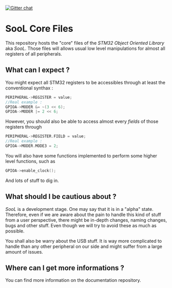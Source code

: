  [![Gitter chat](https://badges.gitter.im/SooL/community.png)](https://gitter.im/SooL/community)

# SooL Core Files
This repository hosts the "core" files of the _STM32 Object Oriented Library_ aka _SooL_.
Those files will allows usual low level manipulations for almost all registers of all peripherals.

## What can I expect ?
You might expect all STM32 registers to be accessibles through at least the conventional synthax : 
```cpp
PERIPHERAL->REGISTER = value;
//Real example : 
GPIOA->MODER &= ~(3 << 6);
GPIOA->MODER |= 2 << 6;
```
However, you should also be able to access almost every _fields_ of those registers through
```cpp
PERIPHERAL->REGISTER.FIELD = value;
//Real example :
GPIOA->MODER.MODE3 = 2;
```

You will also have some functions implemented to perform some higher level functions, such as 
```cpp
GPIOA->enable_clock();
```

And lots of stuff to dig in.

## What should I be cautious about ?
_SooL_ is a development stage. One may say that it is in a "alpha" state. Therefore, even if we are aware about the pain to handle this kind of stuff from a user perspective, there might be in-depth changes, naming changes, bugs and other stuff. Even though we will try to avoid these as much as possible.

You shall also be warry about the USB stuff. It is way more complicated to handle than any other peripheral on our side and might suffer from a large amount of issues.

## Where can I get more informations ?
You can find more information on the documentation repository.
